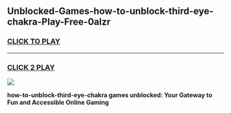 
## Unblocked-Games-how-to-unblock-third-eye-chakra-Play-Free-0alzr
<h3>
<a href="https://premium76.site?title=how-to-unblock-third-eye-chakra&ref=20M">CLICK TO PLAY</a></h3>
<hr>

<h3>
<a href="https://premium76.site?title=how-to-unblock-third-eye-chakra&ref=20M">CLICK 2 PLAY</a>
  
</h3>

<a href="https://premium76.site?title=how-to-unblock-third-eye-chakra&ref=19M"><img src="https://clearcache.store/games.png"></a>


**how-to-unblock-third-eye-chakra games unblocked: Your Gateway to Fun and Accessible Online Gaming**
